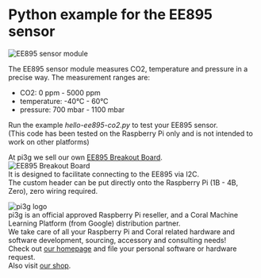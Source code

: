 # Python example for the EE895 sensor

![EE895 sensor module](https://cdn.shopify.com/s/files/1/1560/1473/products/EE895-3-in-1-Sensor-Module_300dpi_RGB_500x.jpg?v=1615538360)<br>

The EE895 sensor module measures CO2, temperature and pressure in a precise way.
The measurement ranges are:
  - CO2: 0 ppm - 5000 ppm
  - temperature: -40°C - 60°C
  - pressure: 700 mbar - 1100 mbar

Run the example *hello-ee895-co2.py* to test your EE895 sensor.<br>
(This code has been tested on the Raspberry Pi only and is not intended to work on other platforms)<br>

At pi3g we sell our own [EE895 Breakout Board](https://buyzero.de/products/raspberry-pi-co2-sensor-breakout-board).<br>
![EE895 Breakout Board](https://cdn.shopify.com/s/files/1/1560/1473/products/P6015323_500x.jpg?v=1623160840)<br>
It is designed to facilitate connecting to the EE895 via I2C.<br>
The custom header can be put directly onto the Raspberry Pi (1B - 4B, Zero), zero wiring required.<br>

![pi3g logo](https://pi3g.com/wp-content/uploads/2015/06/pi3g-150px-only-transparent-e1622110450400.png)<br>
pi3g is an official approved Raspberry Pi reseller, and a Coral Machine Learning Platform (from Google) distribution partner.<br>
We take care of all your Raspberry Pi and Coral related hardware and software development, sourcing, accessory and consulting needs!<br>
Check out [our homepage](https://pi3g.com/) and file your personal software or hardware request.<br>
Also visit [our shop](https://buyzero.de/).<br>
